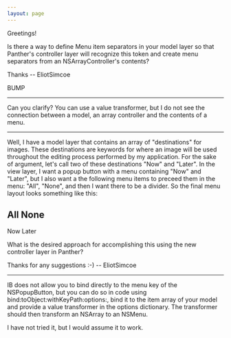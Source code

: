 ```yaml
---
layout: page
---
```


Greetings!

Is there a way to define Menu item separators in your model layer so that Panther's controller layer will recognize this token and create menu separators from an NSArrayController's contents?

Thanks
-- EliotSimcoe

BUMP

----

Can you clarify? You can use a value transformer, but I do not see the connection between a model, an array controller and the contents of a menu.

----

Well, I have a model layer that contains an array of "destinations" for images. These destinations are keywords for where an image will be used throughout the editing process performed by my application. For the sake of argument, let's call two of these destinations "Now" and "Later". In the view layer, I want a popup button with a menu containing "Now" and "Later", but I also want a the following menu items to preceed them in the menu: "All", "None", and then I want there to be a divider. So the final menu layout looks something like this:
    
All
None
----------
Now
Later


What is the desired approach for accomplishing this using the new controller layer in Panther?

Thanks for any suggestions :-)
-- EliotSimcoe

----

IB does not allow you to bind directly to the menu key of the NSPopupButton, but you can do so in code using     bind:toObject:withKeyPath:options:, bind it to the item array of your model and provide a value transformer in the options dictionary. The transformer should then transform an NSArray to an NSMenu.

I have not tried it, but I would assume it to work.
